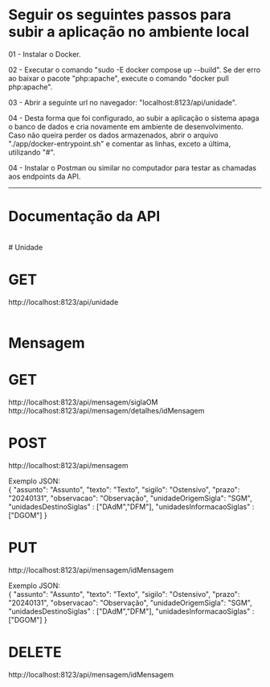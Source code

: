 # Seguir os seguintes passos para subir a aplicação no ambiente local

01 - Instalar o Docker.

02 - Executar o comando "sudo -E docker compose up --build". Se der erro ao baixar o pacote "php:apache", execute o comando "docker pull php:apache".

03 - Abrir a seguinte url no navegador: "localhost:8123/api/unidade".

04 - Desta forma que foi configurado, ao subir a aplicação o sistema apaga o banco de dados e cria novamente em ambiente de desenvolvimento. Caso não queira perder os dados armazenados, abrir o arquivo "./app/docker-entrypoint.sh" e comentar as linhas, exceto a última, utilizando "#".

04 - Instalar o Postman ou similar no computador para testar as chamadas aos endpoints da API.

------------------------
# Documentação da API

<br />
# Unidade

# GET
http://localhost:8123/api/unidade
<br />
<br />

# Mensagem
# GET
http://localhost:8123/api/mensagem/siglaOM
<br />
http://localhost:8123/api/mensagem/detalhes/idMensagem

# POST
http://localhost:8123/api/mensagem

Exemplo JSON: <br />
{
    "assunto": "Assunto",
    "texto": "Texto",
    "sigilo": "Ostensivo",
    "prazo": "20240131",
    "observacao": "Observação",
    "unidadeOrigemSigla": "SGM",
    "unidadesDestinoSiglas" : ["DAdM","DFM"],
    "unidadesInformacaoSiglas" : ["DGOM"]
}

# PUT
http://localhost:8123/api/mensagem/idMensagem

Exemplo JSON: <br />
{
    "assunto": "Assunto",
    "texto": "Texto",
    "sigilo": "Ostensivo",
    "prazo": "20240131",
    "observacao": "Observação",
    "unidadeOrigemSigla": "SGM",
    "unidadesDestinoSiglas" : ["DAdM","DFM"],
    "unidadesInformacaoSiglas" : ["DGOM"]
}

# DELETE
http://localhost:8123/api/mensagem/idMensagem
